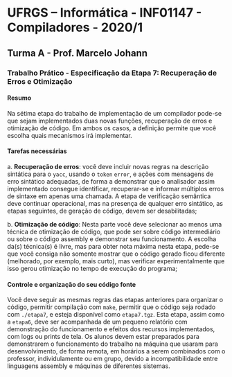 # UFRGS – Informática - INF01147 - Compiladores - 2020/1

## Turma A - Prof. Marcelo Johann

### Trabalho Prático - Especificação da Etapa 7: Recuperação de Erros e Otimização

#### Resumo

Na sétima etapa do trabalho de implementação de um compilador pode-se que sejam implementados duas novas funções, recuperação de erros e otimização de código. Em ambos os casos, a definição permite que você escolha quais mecanismos irá implementar.

#### Tarefas necessárias

a. **Recuperação de erros**: você deve incluir novas regras na descrição sintática para o `yacc`, usando o `token` `error`, e ações com mensagens de erro sintático adequadas, de forma a demonstrar que o analisador assim implementado consegue identificar, recuperar-se e informar múltiplos erros de sintaxe em apenas uma chamada. A etapa de verificação semântica deve continuar operacional, mas na presença de qualquer erro sintático, as etapas seguintes, de geração de código, devem ser desabilitadas;

b. **Otimização de código**: Nesta parte você deve selecionar ao menos uma técnica de otimização de código, que pode ser sobre código intermediário ou sobre o código assembly e demonstrar seu funcionamento. A escolha da(s) técnica(s) é livre, mas para obter nota máxima nesta etapa, pede-se que você consiga não somente mostrar que o código gerado ficou diferente (melhorado, por exemplo, mais curto), mas verificar experimentalmente que isso gerou otimização no tempo de execução do programa;

#### Controle e organização do seu código fonte

Você deve seguir as mesmas regras das etapas anteriores para organizar o código, permitir compilação com `make`, permitir que o código seja rodado com `./etapa7`, e esteja disponível como `etapa7.tgz`. Esta etapa, assim como a `etapa6`, deve ser acompanhada de um pequeno relatório com demonstração do funcionamento e efeitos dos recursos implementados, com logs ou prints de tela. Os alunos devem estar preparados para demonstrarem o funcionamento do trabalho na máquina que usaram para desenvolvimento, de forma remota, em horários a serem combinados com o professor, individulamente ou em grupo, devido a incompatibilidade entre linguagens assembly e máquinas de diferentes sistemas.

